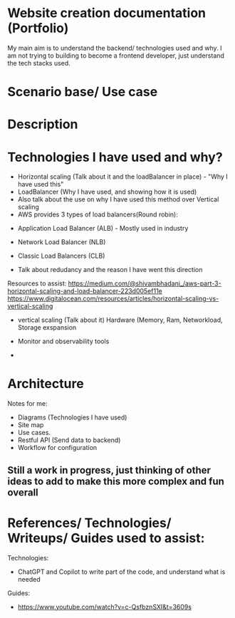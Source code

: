 # Website creation documentation (Portfolio)

My main aim is to understand the backend/ technologies used and why. I am not trying to building to become a frontend developer, just understand the tech stacks used.

# Scenario base/ Use case

# Description

# Technologies I have used and why?


- Horizontal scaling (Talk about it and the loadBalancer in place) - "Why I have used this"
- LoadBalancer (Why I have used, and showing how it is used)
- Also talk about the use on why I have used this method over Vertical scaling
- AWS provides 3 types of load balancers(Round robin):
+ Application Load Balancer (ALB) - Mostly used in industry

+ Network Load Balancer (NLB)

+ Classic Load Balancers (CLB)

- Talk about redudancy and the reason I have went this direction

Resources to assist:
https://medium.com/@shivambhadani_/aws-part-3-horizontal-scaling-and-load-balancer-223d005ef11e
https://www.digitalocean.com/resources/articles/horizontal-scaling-vs-vertical-scaling


- vertical scaling (Talk about it)
Hardware (Memory, Ram, Networkload, Storage exspansion
    
- Monitor and observability tools
- 


# Architecture
Notes for me:
- Diagrams (Technologies I have used)
- Site map
- Use cases.
- Restful API (Send data to backend)
- Workflow for configuration



## Still a work in progress, just thinking of other ideas to add to make this more complex and fun overall




# References/ Technologies/ Writeups/ Guides used to assist:


Technologies:
- ChatGPT and Copilot to write part of the code, and understand what is needed

Guides:
- https://www.youtube.com/watch?v=c-QsfbznSXI&t=3609s
 
## 
